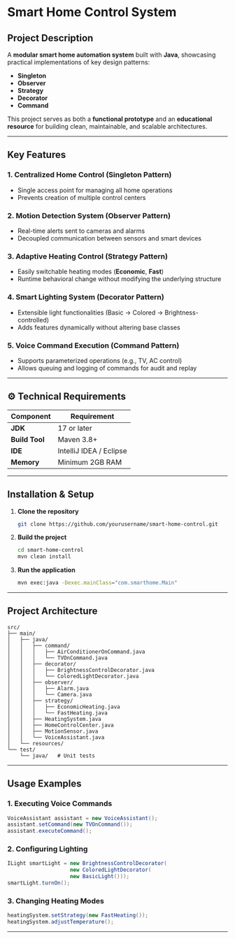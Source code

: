 # Smart Home Control System

## Project Description

A **modular smart home automation system** built with **Java**, showcasing practical implementations of key design patterns:

* **Singleton**
* **Observer**
* **Strategy**
* **Decorator**
* **Command**

This project serves as both a **functional prototype** and an **educational resource** for building clean, maintainable, and scalable architectures.

---

## Key Features

### 1. Centralized Home Control (**Singleton Pattern**)

* Single access point for managing all home operations
* Prevents creation of multiple control centers

### 2. Motion Detection System (**Observer Pattern**)

* Real-time alerts sent to cameras and alarms
* Decoupled communication between sensors and smart devices

### 3. Adaptive Heating Control (**Strategy Pattern**)

* Easily switchable heating modes (**Economic**, **Fast**)
* Runtime behavioral change without modifying the underlying structure

### 4. Smart Lighting System (**Decorator Pattern**)

* Extensible light functionalities (Basic → Colored → Brightness-controlled)
* Adds features dynamically without altering base classes

### 5. Voice Command Execution (**Command Pattern**)

* Supports parameterized operations (e.g., TV, AC control)
* Allows queuing and logging of commands for audit and replay

---

## ⚙️ Technical Requirements

| Component      | Requirement             |
| -------------- | ----------------------- |
| **JDK**        | 17 or later             |
| **Build Tool** | Maven 3.8+              |
| **IDE**        | IntelliJ IDEA / Eclipse |
| **Memory**     | Minimum 2GB RAM         |

---

## Installation & Setup

1. **Clone the repository**

   ```bash
   git clone https://github.com/yourusername/smart-home-control.git
   ```

2. **Build the project**

   ```bash
   cd smart-home-control
   mvn clean install
   ```

3. **Run the application**

   ```bash
   mvn exec:java -Dexec.mainClass="com.smarthome.Main"
   ```

---

## Project Architecture

```
src/
├── main/
│   ├── java/
│   │   ├── command/
│   │   │   ├── AirConditionerOnCommand.java
│   │   │   └── TVOnCommand.java
│   │   ├── decorator/
│   │   │   ├── BrightnessControlDecorator.java
│   │   │   └── ColoredLightDecorator.java
│   │   ├── observer/
│   │   │   ├── Alarm.java
│   │   │   └── Camera.java
│   │   ├── strategy/
│   │   │   ├── EconomicHeating.java
│   │   │   └── FastHeating.java
│   │   ├── HeatingSystem.java
│   │   ├── HomeControlCenter.java
│   │   ├── MotionSensor.java
│   │   └── VoiceAssistant.java
│   └── resources/
└── test/
    └── java/   # Unit tests
```

---

## Usage Examples

### 1. Executing Voice Commands

```java
VoiceAssistant assistant = new VoiceAssistant();
assistant.setCommand(new TVOnCommand());
assistant.executeCommand();
```

### 2. Configuring Lighting

```java
ILight smartLight = new BrightnessControlDecorator(
                    new ColoredLightDecorator(
                    new BasicLight()));
smartLight.turnOn();
```

### 3. Changing Heating Modes

```java
heatingSystem.setStrategy(new FastHeating());
heatingSystem.adjustTemperature();
```

---
